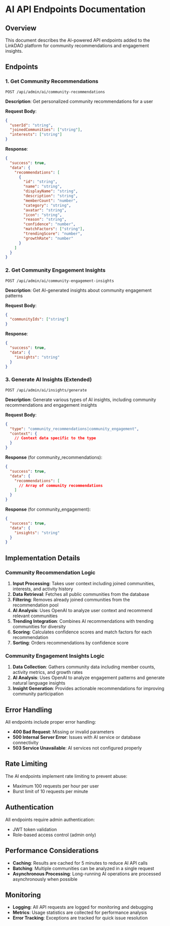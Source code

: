 # AI API Endpoints Documentation

## Overview
This document describes the AI-powered API endpoints added to the LinkDAO platform for community recommendations and engagement insights.

## Endpoints

### 1. Get Community Recommendations
```
POST /api/admin/ai/community-recommendations
```

**Description**: Get personalized community recommendations for a user

**Request Body**:
```json
{
  "userId": "string",
  "joinedCommunities": ["string"],
  "interests": ["string"]
}
```

**Response**:
```json
{
  "success": true,
  "data": {
    "recommendations": [
      {
        "id": "string",
        "name": "string",
        "displayName": "string",
        "description": "string",
        "memberCount": "number",
        "category": "string",
        "avatar": "string",
        "icon": "string",
        "reason": "string",
        "confidence": "number",
        "matchFactors": ["string"],
        "trendingScore": "number",
        "growthRate": "number"
      }
    ]
  }
}
```

### 2. Get Community Engagement Insights
```
POST /api/admin/ai/community-engagement-insights
```

**Description**: Get AI-generated insights about community engagement patterns

**Request Body**:
```json
{
  "communityIds": ["string"]
}
```

**Response**:
```json
{
  "success": true,
  "data": {
    "insights": "string"
  }
}
```

### 3. Generate AI Insights (Extended)
```
POST /api/admin/ai/insights/generate
```

**Description**: Generate various types of AI insights, including community recommendations and engagement insights

**Request Body**:
```json
{
  "type": "community_recommendations|community_engagement",
  "context": {
    // Context data specific to the type
  }
}
```

**Response** (for community_recommendations):
```json
{
  "success": true,
  "data": {
    "recommendations": [
      // Array of community recommendations
    ]
  }
}
```

**Response** (for community_engagement):
```json
{
  "success": true,
  "data": {
    "insights": "string"
  }
}
```

## Implementation Details

### Community Recommendation Logic
1. **Input Processing**: Takes user context including joined communities, interests, and activity history
2. **Data Retrieval**: Fetches all public communities from the database
3. **Filtering**: Removes already joined communities from the recommendation pool
4. **AI Analysis**: Uses OpenAI to analyze user context and recommend relevant communities
5. **Trending Integration**: Combines AI recommendations with trending communities for diversity
6. **Scoring**: Calculates confidence scores and match factors for each recommendation
7. **Sorting**: Orders recommendations by confidence score

### Community Engagement Insights Logic
1. **Data Collection**: Gathers community data including member counts, activity metrics, and growth rates
2. **AI Analysis**: Uses OpenAI to analyze engagement patterns and generate natural language insights
3. **Insight Generation**: Provides actionable recommendations for improving community participation

## Error Handling

All endpoints include proper error handling:
- **400 Bad Request**: Missing or invalid parameters
- **500 Internal Server Error**: Issues with AI service or database connectivity
- **503 Service Unavailable**: AI services not configured properly

## Rate Limiting

The AI endpoints implement rate limiting to prevent abuse:
- Maximum 100 requests per hour per user
- Burst limit of 10 requests per minute

## Authentication

All endpoints require admin authentication:
- JWT token validation
- Role-based access control (admin only)

## Performance Considerations

- **Caching**: Results are cached for 5 minutes to reduce AI API calls
- **Batching**: Multiple communities can be analyzed in a single request
- **Asynchronous Processing**: Long-running AI operations are processed asynchronously when possible

## Monitoring

- **Logging**: All API requests are logged for monitoring and debugging
- **Metrics**: Usage statistics are collected for performance analysis
- **Error Tracking**: Exceptions are tracked for quick issue resolution